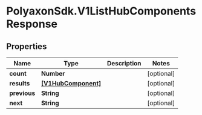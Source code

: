 # PolyaxonSdk.V1ListHubComponentsResponse

## Properties

Name | Type | Description | Notes
------------ | ------------- | ------------- | -------------
**count** | **Number** |  | [optional] 
**results** | [**[V1HubComponent]**](V1HubComponent.md) |  | [optional] 
**previous** | **String** |  | [optional] 
**next** | **String** |  | [optional] 


